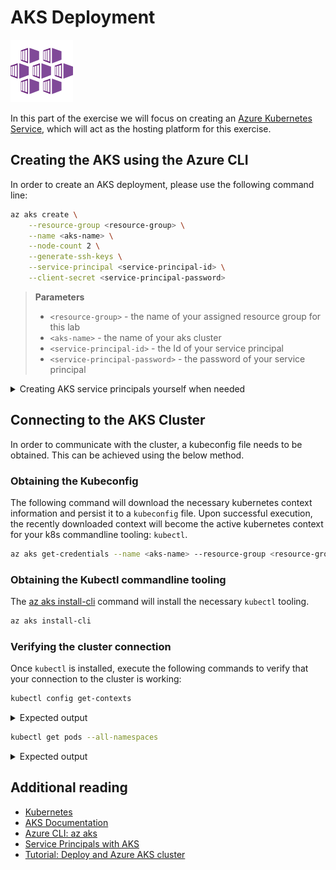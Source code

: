 # AKS Deployment

![aks-logo](./img/aks.svg)

In this part of the exercise we will focus on creating an [Azure Kubernetes Service](https://azure.microsoft.com/en-us/services/kubernetes-service/), which will act as the hosting platform for this exercise.

## Creating the AKS using the Azure CLI

In order to create an AKS deployment, please use the following command line:

```bash
az aks create \
    --resource-group <resource-group> \
    --name <aks-name> \
    --node-count 2 \
    --generate-ssh-keys \
    --service-principal <service-principal-id> \
    --client-secret <service-principal-password>
```

> **Parameters**
>
> - `<resource-group>` - the name of your assigned resource group for this lab
> - `<aks-name>` - the name of your aks cluster
> - `<service-principal-id>` - the Id of your service principal
> - `<service-principal-password>` - the password of your service principal

<details>
<summary>Creating AKS service principals yourself when needed</summary>

> **Note**
>
> For the purpose of this lab, a **Service Principal** has been pre-configured for you, however typically this might not be the case. In case you need to setup the **Service Principal** on your own, you can use the following command line to provision the **Service Principal**:
>
> ```bash
> az ad sp create-for-rbac --skip-assignment --name <service-principal-name>
> ```
>
> Upon successful execution, this command will yield a reponse similar to:
>
> ```json
> {
>   "appId": "<service-principal-id>",
>   "displayName": "<service-principal-name>",
>   "name": "http://<service-principal-name>",
>   "password": "<service-principal-password>",
>   "tenant": "<azure-active-directory-id>"
> }
> ```
>
> The above **appId** and **password** values can be reused in **az aks create** to provision the AKS using the method described in this exercise

</details>

## Connecting to the AKS Cluster

In order to communicate with the cluster, a kubeconfig file needs to be obtained. This can be achieved using the below method.

### Obtaining the Kubeconfig

The following command will download the necessary kubernetes context information and persist it to a `kubeconfig` file. Upon successful execution, the recently downloaded context will become the active kubernetes context for your k8s commandline tooling: `kubectl`.

```bash
az aks get-credentials --name <aks-name> --resource-group <resource-group>
```

### Obtaining the Kubectl commandline tooling

The [az aks install-cli](https://docs.microsoft.com/en-us/cli/azure/aks?view=azure-cli-latest#az-aks-install-cli) command will install the necessary `kubectl` tooling.

```bash
az aks install-cli
```

### Verifying the cluster connection
Once `kubectl` is installed, execute the following commands to verify that your connection to the cluster is working:

```bash
kubectl config get-contexts
```

<details>
<summary>Expected output</summary>

> **Note**
>
> The above command will print a list of all defined contexts.
>
> **Example:**
>
> ```
> CURRENT   NAME                 CLUSTER             AUTHINFO                                              NAMESPACE
>           docker-desktop       docker-desktop      docker-desktop
>           docker-for-desktop   docker-desktop      docker-desktop
> *         ng-git-meetup-aks    ng-git-meetup-aks   clusterUser_ng-git-meetup-aks-rgp_ng-git-meetup-aks
> ```
>  The currently active context is highlighted with a `*` character in the `CURRENT` column.

</details>

```bash
kubectl get pods --all-namespaces
```

<details>
<summary>Expected output</summary>

> **Note**
>
> The above command will print a list of all pods running within the cluster
>
> **Example**
> ```
> NAMESPACE     NAME                                     READY   STATUS    RESTARTS   AGE
> docker        compose-6c67d745f6-8md9v                 1/1     Running   72         21d
> docker        compose-api-57ff65b8c7-5hgp6             1/1     Running   111        21d
> kube-system   coredns-6dcc67dcbc-95d6g                 1/1     Running   72         21d
> kube-system   coredns-6dcc67dcbc-nnzxq                 1/1     Running   72         21d
> kube-system   etcd-docker-desktop                      1/1     Running   72         21d
> kube-system   kube-apiserver-docker-desktop            1/1     Running   72         21d
> kube-system   kube-controller-manager-docker-desktop   1/1     Running   74         21d
> kube-system   kube-proxy-g6s2w                         1/1     Running   72         21d
> kube-system   kube-scheduler-docker-desktop            1/1     Running   72         21d
> ```

</details>

## Additional reading
- [Kubernetes](https://kubernetes.io/)
- [AKS Documentation](https://docs.microsoft.com/en-us/azure/aks/)
- [Azure CLI: az aks](https://docs.microsoft.com/en-us/cli/azure/aks?view=azure-cli-latest)
- [Service Principals with AKS](https://docs.microsoft.com/en-us/azure/aks/kubernetes-service-principal)
- [Tutorial: Deploy and Azure AKS cluster](https://docs.microsoft.com/en-us/azure/aks/tutorial-kubernetes-deploy-cluster)